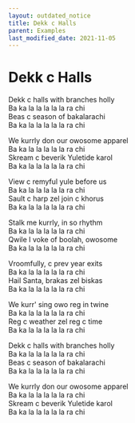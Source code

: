 ```yaml
---
layout: outdated_notice
title: Dekk c Halls
parent: Examples
last_modified_date: 2021-11-05
---
```


# Dekk c Halls

Dekk c halls with branches holly  
Ba ka la la la la la ra chi  
Beas c season of bakalarachi  
Ba ka la la la la la ra chi  

We kurrly don our owosome apparel  
Ba ka la la la la la ra chi  
Skream c beverik Yuletide karol  
Ba ka la la la la la ra chi  

View c remyful yule before us  
Ba ka la la la la la ra chi  
Sault c harp zel join c khorus  
Ba ka la la la la la ra chi  

Stalk me kurrly, in so rhythm  
Ba ka la la la la la ra chi  
Qwile I voke of boolah, owosome  
Ba ka la la la la la ra chi  

Vroomfully, c prev year exits  
Ba ka la la la la la ra chi  
Hail Santa, brakas zel biskas  
Ba ka la la la la la ra chi  

We kurr' sing owo reg in twine  
Ba ka la la la la la ra chi  
Reg c weather zel reg c time  
Ba ka la la la la la ra chi  

Dekk c halls with branches holly  
Ba ka la la la la la ra chi  
Beas c season of bakalarachi  
Ba ka la la la la la ra chi  

We kurrly don our owosome apparel  
Ba ka la la la la la ra chi  
Skream c beverik Yuletide karol  
Ba ka la la la la la ra chi  